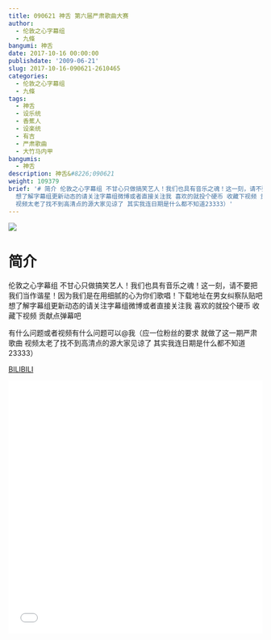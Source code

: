 ```yaml
---
title: 090621 神舌 第六届严肃歌曲大赛
author:
  - 伦敦之心字幕组
  - 九條
bangumi: 神舌
date: 2017-10-16 00:00:00
publishdate: '2009-06-21'
slug: 2017-10-16-090621-2610465
categories:
  - 伦敦之心字幕组
  - 九條
tags:
  - 神舌
  - 设乐统
  - 香蕉人
  - 设楽统
  - 有吉
  - 严肃歌曲
  - 大竹马内甲
bangumis:
  - 神舌
description: 神舌&#8226;090621
weight: 109379
brief: '# 简介 伦敦之心字幕组 不甘心只做搞笑艺人！我们也具有音乐之魂！这一刻，请不要把我们当作谐星！因为我们是在用细腻的心为你们歌唱！下载地址在男女纠察队贴吧
  想了解字幕组更新动态的请关注字幕组微博或者直接关注我 喜欢的就投个硬币 收藏下视频 贡献点弹幕吧 有什么问题或者视频有什么问题可以@我（应一位粉丝的要求 就做了这一期严肃歌曲
  视频太老了找不到高清点的源大家见谅了 其实我连日期是什么都不知道23333）'
---
```


![](https://i.imgur.com/A3PFFnM.jpg)

# 简介  
伦敦之心字幕组 不甘心只做搞笑艺人！我们也具有音乐之魂！这一刻，请不要把我们当作谐星！因为我们是在用细腻的心为你们歌唱！下载地址在男女纠察队贴吧 想了解字幕组更新动态的请关注字幕组微博或者直接关注我 喜欢的就投个硬币 收藏下视频 贡献点弹幕吧


有什么问题或者视频有什么问题可以@我（应一位粉丝的要求 就做了这一期严肃歌曲 视频太老了找不到高清点的源大家见谅了 其实我连日期是什么都不知道23333）

  [BILIBILI](https://www.bilibili.com/video/av2610465/)


<div class="vcontainer">  <iframe class='video' src="//www.bilibili.com/blackboard/player.html?aid=2610465" width="100%" height="500" frameborder="0" allowfullscreen="allowfullscreen"></iframe></div>
